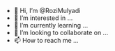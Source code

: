- 👋 Hi, I’m @RoziMulyadi
- 👀 I’m interested in ...
- 🌱 I’m currently learning ...
- 💞️ I’m looking to collaborate on ...
- 📫 How to reach me ...

<!---
RoziMulyadi/RoziMulyadi is a ✨ special ✨ repository because its `README.md` (this file) appears on your GitHub profile.
You can click the Preview link to take a look at your changes.
--->
